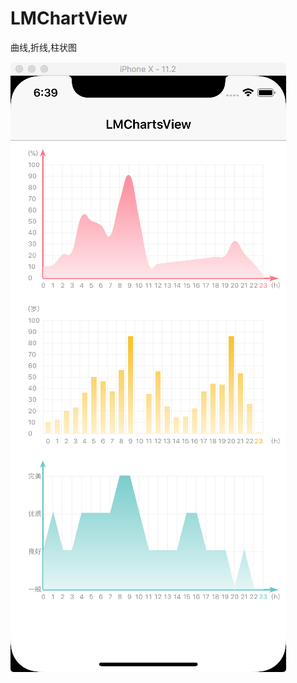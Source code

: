 # LMChartView
曲线,折线,柱状图

![效果图](https://github.com/xidanyeweiyang/LMChartView/blob/master/效果图.png)


